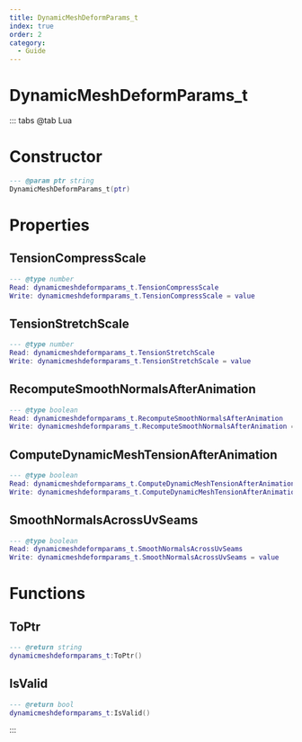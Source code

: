 ```yaml
---
title: DynamicMeshDeformParams_t
index: true
order: 2
category:
  - Guide
---
```


# DynamicMeshDeformParams_t

::: tabs
@tab Lua
# Constructor
```lua
--- @param ptr string
DynamicMeshDeformParams_t(ptr)
```
# Properties
## TensionCompressScale 
```lua
--- @type number
Read: dynamicmeshdeformparams_t.TensionCompressScale
Write: dynamicmeshdeformparams_t.TensionCompressScale = value
```
## TensionStretchScale 
```lua
--- @type number
Read: dynamicmeshdeformparams_t.TensionStretchScale
Write: dynamicmeshdeformparams_t.TensionStretchScale = value
```
## RecomputeSmoothNormalsAfterAnimation 
```lua
--- @type boolean
Read: dynamicmeshdeformparams_t.RecomputeSmoothNormalsAfterAnimation
Write: dynamicmeshdeformparams_t.RecomputeSmoothNormalsAfterAnimation = value
```
## ComputeDynamicMeshTensionAfterAnimation 
```lua
--- @type boolean
Read: dynamicmeshdeformparams_t.ComputeDynamicMeshTensionAfterAnimation
Write: dynamicmeshdeformparams_t.ComputeDynamicMeshTensionAfterAnimation = value
```
## SmoothNormalsAcrossUvSeams 
```lua
--- @type boolean
Read: dynamicmeshdeformparams_t.SmoothNormalsAcrossUvSeams
Write: dynamicmeshdeformparams_t.SmoothNormalsAcrossUvSeams = value
```
# Functions
## ToPtr
```lua
--- @return string
dynamicmeshdeformparams_t:ToPtr()
```
## IsValid
```lua
--- @return bool
dynamicmeshdeformparams_t:IsValid()
```

:::